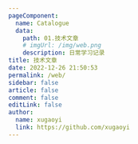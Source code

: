 ```yaml
---
pageComponent:
  name: Catalogue
  data:
    path: 01.技术文章
    # imgUrl: /img/web.png
    description: 日常学习记录
title: 技术文章
date: 2022-12-26 21:50:53
permalink: /web/
sidebar: false
article: false
comment: false
editLink: false
author:
  name: xugaoyi
  link: https://github.com/xugaoyi
---
```

